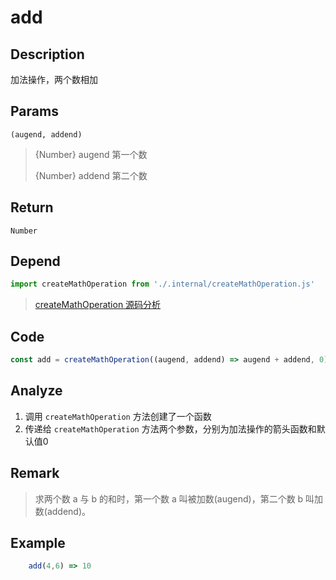 # add

## Description 
加法操作，两个数相加
## Params
`(augend, addend)`
> {Number} augend 第一个数
> 
> {Number} addend 第二个数
> 


## Return
`Number`

## Depend
```js
import createMathOperation from './.internal/createMathOperation.js'
```
> [createMathOperation 源码分析](../internal/createMathOperation.md)

## Code
```js
const add = createMathOperation((augend, addend) => augend + addend, 0)
```

## Analyze
1. 调用 `createMathOperation` 方法创建了一个函数
2. 传递给 `createMathOperation` 方法两个参数，分别为加法操作的箭头函数和默认值0

## Remark
> 求两个数 a 与 b 的和时，第一个数 a 叫被加数(augend)，第二个数 b 叫加数(addend)。

## Example
```js
    add(4,6) => 10
```
